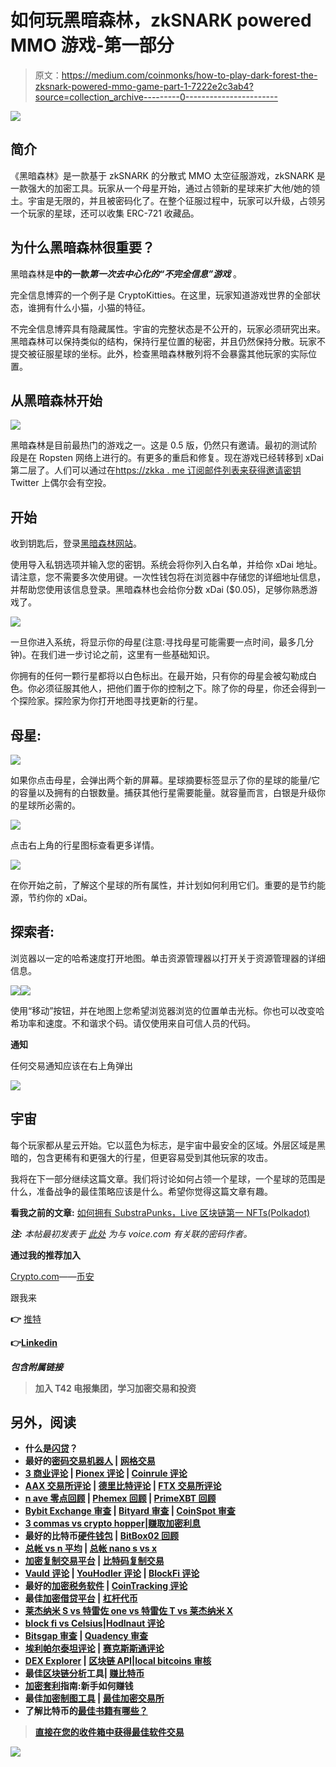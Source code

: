 # 如何玩黑暗森林，zkSNARK powered MMO 游戏-第一部分

> 原文：<https://medium.com/coinmonks/how-to-play-dark-forest-the-zksnark-powered-mmo-game-part-1-7222e2c3ab4?source=collection_archive---------0----------------------->

![](img/1f2f3d6ce282280121144b96c4f439a7.png)

## **简介**

《黑暗森林》是一款基于 zkSNARK 的分散式 MMO 太空征服游戏，zkSNARK 是一款强大的加密工具。玩家从一个母星开始，通过占领新的星球来扩大他/她的领土。宇宙是无限的，并且被密码化了。在整个征服过程中，玩家可以升级，占领另一个玩家的星球，还可以收集 ERC-721 收藏品。

## **为什么黑暗森林很重要？**

黑暗森林是**中的一款*第一次去中心化的“不完全信息”游戏*** 。

完全信息博弈的一个例子是 CryptoKitties。在这里，玩家知道游戏世界的全部状态，谁拥有什么小猫，小猫的特征。

不完全信息博弈具有隐藏属性。宇宙的完整状态是不公开的，玩家必须研究出来。黑暗森林可以保持类似的结构，保持行星位置的秘密，并且仍然保持分散。玩家不提交被征服星球的坐标。此外，检查黑暗森林散列将不会暴露其他玩家的实际位置。

## **从黑暗森林开始**

![](img/47379aefd4d432a819cb5e5895270066.png)

黑暗森林是目前最热门的游戏之一。这是 0.5 版，仍然只有邀请。最初的测试阶段是在 Ropsten 网络上进行的。有更多的重启和修复。现在游戏已经转移到 xDai 第二层了。人们可以通过在[https://zkka . me 订阅邮件列表来获得邀请密钥](https://zkga.me.)Twitter 上偶尔会有空投。

## **开始**

收到钥匙后，登录[黑暗森林网站](https://zkga.me/)。

使用导入私钥选项并输入您的密钥。系统会将你列入白名单，并给你 xDai 地址。请注意，您不需要多次使用键。一次性钱包将在浏览器中存储您的详细地址信息，并帮助您使用该信息登录。黑暗森林也会给你分数 xDai ($0.05)，足够你熟悉游戏了。

![](img/a2f7dbe82d17beec6ec9c8932e5ef79c.png)

一旦你进入系统，将显示你的母星(注意:寻找母星可能需要一点时间，最多几分钟)。在我们进一步讨论之前，这里有一些基础知识。

你拥有的任何一颗行星都将以白色标出。在最开始，只有你的母星会被勾勒成白色。你必须征服其他人，把他们置于你的控制之下。除了你的母星，你还会得到一个探险家。探险家为你打开地图寻找更新的行星。

## **母星:**

![](img/c3634f6e7d6a13857cce6f538c3b3f1a.png)

如果你点击母星，会弹出两个新的屏幕。星球摘要标签显示了你的星球的能量/它的容量以及拥有的白银数量。捕获其他行星需要能量。就容量而言，白银是升级你的星球所必需的。

![](img/0022edaa84d7f7fe01b0ba60548305c9.png)

点击右上角的行星图标查看更多详情。

![](img/2dc4010c279cea92d667c677c53a8c6d.png)

在你开始之前，了解这个星球的所有属性，并计划如何利用它们。重要的是节约能源，节约你的 xDai。

## **探索者:**

浏览器以一定的哈希速度打开地图。单击资源管理器以打开关于资源管理器的详细信息。

![](img/dbe137e0822fddb2b2fe91e26dbda9d1.png)![](img/83d3686427eca191208e25b0b84ba790.png)

使用“移动”按钮，并在地图上您希望浏览器浏览的位置单击光标。你也可以改变哈希功率和速度。不和谐求个码。请仅使用来自可信人员的代码。

**通知**

任何交易通知应该在右上角弹出

![](img/371fdc1a2b7ce853a3d0dbcb9e5d524d.png)

## **宇宙**

每个玩家都从星云开始。它以蓝色为标志，是宇宙中最安全的区域。外层区域是黑暗的，包含更稀有和更强大的行星，但更容易受到其他玩家的攻击。

我将在下一部分继续这篇文章。我们将讨论如何占领一个星球，一个星球的范围是什么，准备战争的最佳策略应该是什么。希望你觉得这篇文章有趣。

**看我之前的文章:** [如何拥有 SubstraPunks，Live 区块链第一 NFTs(Polkadot)](/coinmonks/how-to-own-substrapunks-the-first-nfts-in-live-substrate-blockchain-polkadot-f6c14531f039)

***注:*** *本帖最初发表于* [*此处*](https://www.voice.com/post/@tulip/how-to-play-dark-forest-the-zksnark-powered-mmo-game-part-1-1613299680-234664232) *为与 voice.com 有关联的密码作者。*

**通过我的推荐加入**

[Crypto.com](https://binance.com/en/register?ref=E8PCD3AF)——[币安](https://platinum.crypto.com/r/sut3pd9bzn)

跟我来

**👉** [推特](https://twitter.com/rumadas123)

**👉**[**Linkedin**](https://www.linkedin.com/in/ruma-das-a1439320/)

***包含附属链接***

> **加入 T42 电报集团，学习加密交易和投资**

## **另外，阅读**

*   **什么是[闪贷](https://blog.coincodecap.com/what-are-flash-loans-on-ethereum)？**
*   **最好的[密码交易机器人](/coinmonks/crypto-trading-bot-c2ffce8acb2a) | [网格交易](https://blog.coincodecap.com/grid-trading)**
*   **[3 商业评论](/coinmonks/3commas-review-an-excellent-crypto-trading-bot-2020-1313a58bec92) | [Pionex 评论](/coinmonks/pionex-review-exchange-with-crypto-trading-bot-1e459d0191ea) | [Coinrule 评论](https://blog.coincodecap.com/coinrule-review-a-perfect-trading-bot)**
*   **[AAX 交易所评论](/coinmonks/aax-exchange-review-2021-67c5ea09330c) | [德里比特评论](/coinmonks/deribit-review-options-fees-apis-and-testnet-2ca16c4bbdb2) | [FTX 交易所评论](/coinmonks/ftx-crypto-exchange-review-53664ac1198f)**
*   **[n ave 零点回顾](/coinmonks/ngrave-zero-review-c465cf8307fc) | [Phemex 回顾](/coinmonks/phemex-review-4cfba0b49e28) | [PrimeXBT 回顾](/coinmonks/primexbt-review-88e0815be858)**
*   **[Bybit Exchange 审查](/coinmonks/bybit-exchange-review-dbd570019b71) | [Bityard 审查](https://blog.coincodecap.com/bityard-reivew) | [CoinSpot 审查](https://blog.coincodecap.com/coinspot-review)**
*   **[3 commas vs crypto hopper](/coinmonks/3commas-vs-pionex-vs-cryptohopper-best-crypto-bot-6a98d2baa203)|[赚取加密利息](/coinmonks/earn-crypto-interest-b10b810fdda3)**
*   **最好的比特币[硬件钱包](/coinmonks/the-best-cryptocurrency-hardware-wallets-of-2020-e28b1c124069?source=friends_link&sk=324dd9ff8556ab578d71e7ad7658ad7c) | [BitBox02 回顾](/coinmonks/bitbox02-review-your-swiss-bitcoin-hardware-wallet-c36c88fff29)**
*   **[总帐 vs n 平均](https://blog.coincodecap.com/ngrave-vs-ledger) | [总帐 nano s vs x](https://blog.coincodecap.com/ledger-nano-s-vs-x)**
*   **[加密复制交易平台](/coinmonks/top-10-crypto-copy-trading-platforms-for-beginners-d0c37c7d698c) | [比特码复制交易](https://blog.coincodecap.com/bityard-copy-trading)**
*   **[Vauld 评论](https://blog.coincodecap.com/vauld-review) | [YouHodler 评论](/coinmonks/youhodler-4-easy-ways-to-make-money-98969b9689f2) | [BlockFi 评论](/coinmonks/blockfi-review-53096053c097)**
*   **最好的[加密税务软件](/coinmonks/best-crypto-tax-tool-for-my-money-72d4b430816b) | [CoinTracking 评论](/coinmonks/cointracking-review-a-reliable-cryptocurrency-tax-software-5114e3eb5737)**
*   **最佳[加密借贷平台](/coinmonks/top-5-crypto-lending-platforms-in-2020-that-you-need-to-know-a1b675cec3fa) | [杠杆代币](/coinmonks/leveraged-token-3f5257808b22)**
*   **[莱杰纳米 S vs 特雷佐 one vs 特雷佐 T vs 莱杰纳米 X](https://blog.coincodecap.com/ledger-nano-s-vs-trezor-one-ledger-nano-x-trezor-t)**
*   **[block fi vs Celsius](/coinmonks/blockfi-vs-celsius-vs-hodlnaut-8a1cc8c26630)|[Hodlnaut 评论](https://blog.coincodecap.com/hodlnaut-review)**
*   **[Bitsgap 审查](/coinmonks/bitsgap-review-a-crypto-trading-bot-that-makes-easy-money-a5d88a336df2) | [Quadency 审查](/coinmonks/quadency-review-a-crypto-trading-automation-platform-3068eaa374e1)**
*   **[埃利帕尔泰坦评论](/coinmonks/ellipal-titan-review-85e9071dd029) | [赛克斯斯通评论](https://blog.coincodecap.com/secux-stone-hardware-wallet-review)**
*   **[DEX Explorer](https://explorer.bitquery.io/ethereum/dex) | [区块链 API](https://explorer.bitquery.io/graphql)|[local bitcoins 审核](https://blog.coincodecap.com/localbitcoins-review)**
*   **最佳[区块链分析](https://bitquery.io/blog/best-blockchain-analysis-tools-and-software)工具| [赚比特币](https://blog.coincodecap.com/earn-bitcoin)**
*   **[加密套利](/coinmonks/crypto-arbitrage-guide-how-to-make-money-as-a-beginner-62bfe5c868f6)指南:新手如何赚钱**
*   **最佳[加密制图工具](/coinmonks/what-are-the-best-charting-platforms-for-cryptocurrency-trading-85aade584d80) | [最佳加密交易所](/coinmonks/crypto-exchange-dd2f9d6f3769)**
*   **了解比特币的[最佳书籍有哪些？](/coinmonks/what-are-the-best-books-to-learn-bitcoin-409aeb9aff4b)**

> **[直接在您的收件箱中获得最佳软件交易](/coinmonks/newsletters/coinmonks)**

**[![](img/160ce73bd06d46c2250251e7d5969f9d.png)](https://medium.com/coinmonks/newsletters/coinmonks)**